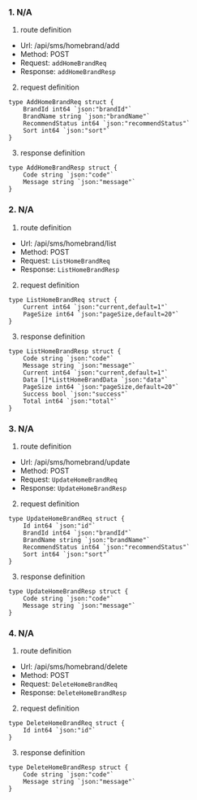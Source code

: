 ### 1. N/A

1. route definition

- Url: /api/sms/homebrand/add
- Method: POST
- Request: `addHomeBrandReq`
- Response: `addHomeBrandResp`

2. request definition



```golang
type AddHomeBrandReq struct {
	BrandId int64 `json:"brandId"`
	BrandName string `json:"brandName"`
	RecommendStatus int64 `json:"recommendStatus"`
	Sort int64 `json:"sort"`
}
```


3. response definition



```golang
type AddHomeBrandResp struct {
	Code string `json:"code"`
	Message string `json:"message"`
}
```

### 2. N/A

1. route definition

- Url: /api/sms/homebrand/list
- Method: POST
- Request: `ListHomeBrandReq`
- Response: `ListHomeBrandResp`

2. request definition



```golang
type ListHomeBrandReq struct {
	Current int64 `json:"current,default=1"`
	PageSize int64 `json:"pageSize,default=20"`
}
```


3. response definition



```golang
type ListHomeBrandResp struct {
	Code string `json:"code"`
	Message string `json:"message"`
	Current int64 `json:"current,default=1"`
	Data []*ListtHomeBrandData `json:"data"`
	PageSize int64 `json:"pageSize,default=20"`
	Success bool `json:"success"`
	Total int64 `json:"total"`
}
```

### 3. N/A

1. route definition

- Url: /api/sms/homebrand/update
- Method: POST
- Request: `UpdateHomeBrandReq`
- Response: `UpdateHomeBrandResp`

2. request definition



```golang
type UpdateHomeBrandReq struct {
	Id int64 `json:"id"`
	BrandId int64 `json:"brandId"`
	BrandName string `json:"brandName"`
	RecommendStatus int64 `json:"recommendStatus"`
	Sort int64 `json:"sort"`
}
```


3. response definition



```golang
type UpdateHomeBrandResp struct {
	Code string `json:"code"`
	Message string `json:"message"`
}
```

### 4. N/A

1. route definition

- Url: /api/sms/homebrand/delete
- Method: POST
- Request: `DeleteHomeBrandReq`
- Response: `DeleteHomeBrandResp`

2. request definition



```golang
type DeleteHomeBrandReq struct {
	Id int64 `json:"id"`
}
```


3. response definition



```golang
type DeleteHomeBrandResp struct {
	Code string `json:"code"`
	Message string `json:"message"`
}
```

